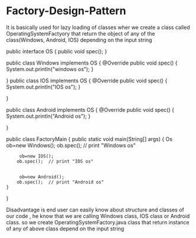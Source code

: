 # Factory-Design-Pattern
It is basically used for lazy loading of classes
wher we create a class called OperatingSystemFactyory that return the object of any of the class(Windows, Android, IOS) depending on the input string


public interface OS {
    public void spec();
}

public class Windows implements OS {
    @Override
    public void spec()
    {
        System.out.println("windows os");
    }

}
public class IOS implements OS {
    @Override
    public void spec()
    {
        System.out.println("IOS os");
    }

}

public class Android implements OS {
 @Override
    public void spec()
        {
            System.out.println("Android os");
        }

}

public class FactoryMain {
    public static void main(String[] args)
    {
        Os ob=new Windows();
        ob.spec();  // print "Windows os"
        
        
         ob=new IOS();
        ob.spec();  // print "IOS os"
        
        
         ob=new Android();
        ob.spec();  // print "Android os"
    }
}

Disadvantage is end user can easily know about structure and classes of our code , he know that we are calling Windows class, IOS class or Android class.
so we create OperatingSystemFactory.java class that return instance of any of above class depend on the input string
